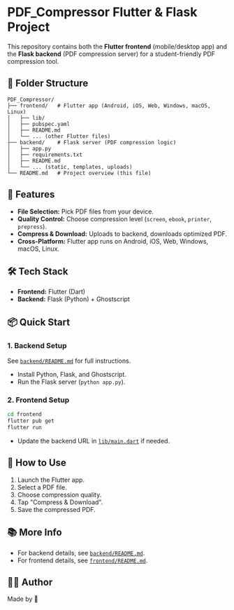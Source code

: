# PDF_Compressor Flutter & Flask Project

This repository contains both the **Flutter frontend** (mobile/desktop app) and the **Flask backend** (PDF compression server) for a student-friendly PDF compression tool.

## 📁 Folder Structure

```
PDF_Compressor/
├── frontend/   # Flutter app (Android, iOS, Web, Windows, macOS, Linux)
│   ├── lib/
│   ├── pubspec.yaml
│   ├── README.md
│   └── ... (other Flutter files)
├── backend/    # Flask server (PDF compression logic)
│   ├── app.py
│   ├── requirements.txt
│   ├── README.md
│   └── ... (static, templates, uploads)
└── README.md   # Project overview (this file)
```

## 🚀 Features

- **File Selection:** Pick PDF files from your device.
- **Quality Control:** Choose compression level (`screen`, `ebook`, `printer`, `prepress`).
- **Compress & Download:** Uploads to backend, downloads optimized PDF.
- **Cross-Platform:** Flutter app runs on Android, iOS, Web, Windows, macOS, Linux.

## 🛠️ Tech Stack

- **Frontend:** Flutter (Dart)
- **Backend:** Flask (Python) + Ghostscript

## 📦 Quick Start

### 1. Backend Setup

See [`backend/README.md`](backend/README.md) for full instructions.

- Install Python, Flask, and Ghostscript.
- Run the Flask server (`python app.py`).

### 2. Frontend Setup

```bash
cd frontend
flutter pub get
flutter run
```
- Update the backend URL in [`lib/main.dart`](frontend/lib/main.dart) if needed.

## 📖 How to Use

1. Launch the Flutter app.
2. Select a PDF file.
3. Choose compression quality.
4. Tap "Compress & Download".
5. Save the compressed PDF.

## 📚 More Info

- For backend details, see [`backend/README.md`](backend/README.md).
- For frontend details, see [`frontend/README.md`](frontend/README.md).

## 👨‍💻 Author

Made by 💙